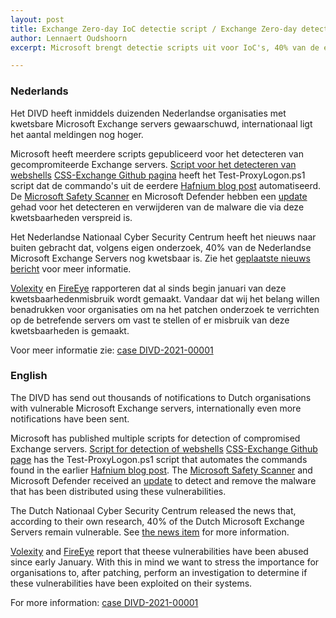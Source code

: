 ```yaml
---
layout: post
title: Exchange Zero-day IoC detectie script / Exchange Zero-day detection script
author: Lennaert Oudshoorn
excerpt: Microsoft brengt detectie scripts uit voor IoC's, 40% van de exchange servers in NL nog kwetsbaar, kwetsbaarheden misbruikt sinds januari. / Microsoft releases IoC detection script, 40% of the exchange servers in NL remain vulnerable, vulnerability abused as early as January.

---
```


### Nederlands

Het DIVD heeft inmiddels duizenden Nederlandse organisaties met kwetsbare Microsoft Exchange servers gewaarschuwd, internationaal ligt het aantal meldingen nog hoger.

Microsoft heeft meerdere scripts gepubliceerd voor het detecteren van gecompromiteerde Exchange servers.
[Script voor het detecteren van webshells](https://github.com/cert-lv/exchange_webshell_detection)
[CSS-Exchange Github pagina](https://github.com/microsoft/CSS-Exchange/tree/main/Security) heeft het Test-ProxyLogon.ps1 script dat de commando's uit de eerdere [Hafnium blog post](https://www.microsoft.com/security/blog/2021/03/02/hafnium-targeting-exchange-servers/) automatiseerd.
De [Microsoft Safety Scanner](https://docs.microsoft.com/en-us/windows/security/threat-protection/intelligence/safety-scanner-download) en Microsoft Defender hebben een [update](https://msrc-blog.microsoft.com/2021/03/05/microsoft-exchange-server-vulnerabilities-mitigations-march-2021/) gehad voor het detecteren en verwijderen van de malware die via deze kwetsbaarheden verspreid is.

Het Nederlandse Nationaal Cyber Security Centrum  heeft het nieuws naar buiten gebracht dat, volgens eigen onderzoek, 40% van de Nederlandse Microsoft Exchange Servers nog kwetsbaar is. Zie het [geplaatste nieuws bericht](https://www.ncsc.nl/actueel/nieuws/2021/maart/8/40-nl-microsoft-exchange-servers-nog-steeds-kwetsbaar) voor meer informatie.

[Volexity](https://www.volexity.com/blog/2021/03/02/active-exploitation-of-microsoft-exchange-zero-day-vulnerabilities/) en [FireEye](https://www.fireeye.com/blog/threat-research/2021/03/detection-response-to-exploitation-of-microsoft-exchange-zero-day-vulnerabilities.html) rapporteren dat al sinds begin januari van deze kwetsbaarhedenmisbruik wordt gemaakt. Vandaar dat wij het belang willen benadrukken voor organisaties om na het patchen onderzoek te verrichten op de betrefende servers om vast te stellen of er misbruik van deze kwetsbaarheden is gemaakt.

Voor meer informatie zie: [case DIVD-2021-00001](/DIVD-2021-00001/)

### English

The DIVD has send out thousands of notifications to Dutch organisations with vulnerable Microsoft Exchange servers, internationally even more notifications have been sent.

Microsoft has published multiple scripts for detection of compromised Exchange servers.
[Script for detection of webshells](https://github.com/cert-lv/exchange_webshell_detection)
[CSS-Exchange Github page](https://github.com/microsoft/CSS-Exchange/tree/main/Security) has the Test-ProxyLogon.ps1 script that automates the commands found in the earlier [Hafnium blog post](https://www.microsoft.com/security/blog/2021/03/02/hafnium-targeting-exchange-servers/).
The [Microsoft Safety Scanner](https://docs.microsoft.com/en-us/windows/security/threat-protection/intelligence/safety-scanner-download) and Microsoft Defender received an [update](https://msrc-blog.microsoft.com/2021/03/05/microsoft-exchange-server-vulnerabilities-mitigations-march-2021/) to detect and remove the malware that has been distributed using these vulnerabilities.

The Dutch Nationaal Cyber Security Centrum released the news that, according to their own research, 40% of the Dutch Microsoft Exchange Servers remain vulnerable. See [the news item](https://www.ncsc.nl/actueel/nieuws/2021/maart/8/40-nl-microsoft-exchange-servers-nog-steeds-kwetsbaar) for more information.

[Volexity](https://www.volexity.com/blog/2021/03/02/active-exploitation-of-microsoft-exchange-zero-day-vulnerabilities/) and [FireEye](https://www.fireeye.com/blog/threat-research/2021/03/detection-response-to-exploitation-of-microsoft-exchange-zero-day-vulnerabilities.html) report that theese vulnerabilities have been abused since early January. With this in mind we want to stress the importance for organisations to, after patching, perform an investigation to determine if these vulnerabilities have been exploited on their systems.

For more information: [case DIVD-2021-00001](/DIVD-2021-00001/)
